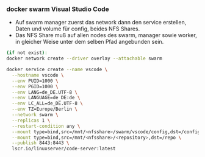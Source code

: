 ### docker swarm Visual Studio Code

- Auf swarm manager zuerst das network dann den service erstellen, Daten und volume für config, beides NFS Shares.
- Das NFS Share muß auf allen nodes des swarm, manager sowie worker, in gleicher Weise unter dem selben Pfad angebunden sein. 
```bash
(if not exist):
docker network create --driver overlay --attachable swarm
```
```bash
docker service create --name vscode \
  --hostname vscode \
  --env PUID=1000 \
  --env PGID=1000 \
  --env LANG=de_DE.UTF-8 \
  --env LANGUAGE=de_DE:de \
  --env LC_ALL=de_DE.UTF-8 \
  --env TZ=Europe/Berlin \
  --network swarm \
  --replicas 1 \
  --restart-condition any \
  --mount type=bind,src=/mnt/<nfsshare>/swarm/vscode/config,dst=/config \
  --mount type=bind,src=/mnt/<nfsshare>/<repository>,dst=/repo \
  --publish 8443:8443 \
  lscr.io/linuxserver/code-server:latest
```